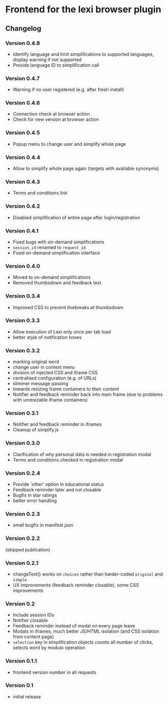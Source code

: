 # Frontend for the lexi browser plugin

## Changelog

### Version 0.4.8
+ Identify language and limit simplifications to supported languages, display warning if not supported 
+ Provide language ID to simplification call

### Version 0.4.7
+ Warning if no user registered (e.g. after fresh install)

### Version 0.4.6
+ Connection check at browser action
+ Check for new version at browser action

### Version 0.4.5
+ Popup menu to change user and simplify whole page

### Version 0.4.4
+ Allow to simplify whole page again (targets with available synonyms)

### Version 0.4.3
+ Terms and conditions link

### Version 0.4.2
+ Disabled simplification of entire page after login/registration

### Version 0.4.1
+ Fixed bugs with on-demand simplifications
+ `session_id` renamed to `request_id`
+ Fixed on-demand simplification interface

### Version 0.4.0
+ Moved to on-demand simplifications
+ Removed thumbsdown and feedback text

### Version 0.3.4
+ Improved CSS to prevent linebreaks at thumbsdown

### Version 0.3.3
+ Allow execution of Lexi only once per tab load
+ better style of notification boxes

### Version 0.3.2
+ marking original word
+ change user in context menu
+ division of injected CSS and iframe CSS
+ centralised configuration (e.g. of URLs)
+ slimmer message passing
+ towards resizing frame containers to their content
+ Notifier and feedback reminder back into main frame (due to problems with unresizable iframe containers)

### Version 0.3.1
+ Notifier and feedback reminder in iframes
+ Cleanup of simplify.js

### Version 0.3.0
+ Clarification of why personal data is needed in registration modal
+ Terms and conditions checked in registration modal

### Version 0.2.4
+ Provide 'other' option in educational status
+ Feedback reminder later and not closable
+ Bugfix in star ratings
+ better error handling

### Version 0.2.3
+ small bugfix in manifest.json

### Version 0.2.2
(skipped publication)

### Version 0.2.1
+ changeText() works on `choices` rather than harder-coded `original` and `simple`
+ UX improvements (feedback reminder closable), some CSS improvements

### Version 0.2
+ Include session IDs
+ Notifier closable
+ Feedback reminder instead of modal on every page leave
+ Modals in iframes, much better JS/HTML isolation (and CSS isolation from content page)
+ `selection` key in simplification objects counts all number of clicks, selects word by modulo operation

### Version 0.1.1
+ frontend version number in all requests

### Version 0.1
+ initial release

